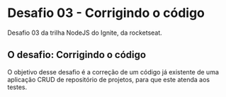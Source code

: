 # Desafio 03 - Corrigindo o código

Desafio 03 da trilha NodeJS do Ignite, da rocketseat.

## O desafio: Corrigindo o código

O objetivo desse desafio é a correção de um código já existente de uma aplicação CRUD de repositório de projetos, para que este atenda aos testes.